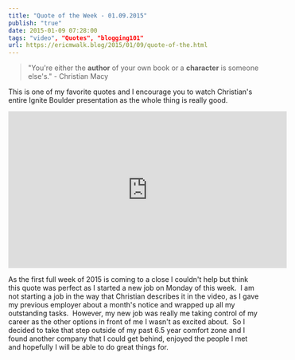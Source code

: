 ```yaml
---
title: "Quote of the Week - 01.09.2015"
publish: "true"
date: 2015-01-09 07:28:00
tags: "video", "Quotes", "blogging101"
url: https://ericmwalk.blog/2015/01/09/quote-of-the.html
---
```


>"You're either the **author** of your own book or a **character** is someone else's." - Christian Macy

This is one of my favorite quotes and I encourage you to watch Christian's entire Ignite Boulder presentation as the whole thing is really good.

<iframe width="560" height="315" src="https://www.youtube.com/embed/fBTtWVUtbeU" title="YouTube video player" frameborder="0" allow="accelerometer; autoplay; clipboard-write; encrypted-media; gyroscope; picture-in-picture" allowfullscreen></iframe>

As the first full week of 2015 is coming to a close I couldn't help but think this quote was perfect as I started a new job on Monday of this week.  I am not starting a job in the way that Christian describes it in the video, as I gave my previous employer about a month's notice and wrapped up all my outstanding tasks.  However, my new job was really me taking control of my career as the other options in front of me I wasn't as excited about.  So I decided to take that step outside of my past 6.5 year comfort zone and I found another company that I could get behind, enjoyed the people I met and hopefully I will be able to do great things for.